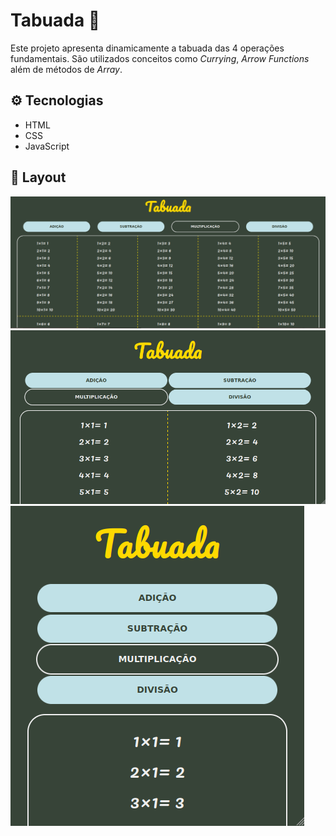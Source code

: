 # Tabuada :1234:

Este projeto apresenta dinamicamente a tabuada das 4 operações fundamentais. São utilizados conceitos como *Currying*, *Arrow Functions* além de métodos de *Array*.

## :gear: Tecnologias

- HTML
- CSS
- JavaScript

## :art: Layout

![layout1](layout1.png)
![layout2](layout2.png)
![layout3](layout3.png)

